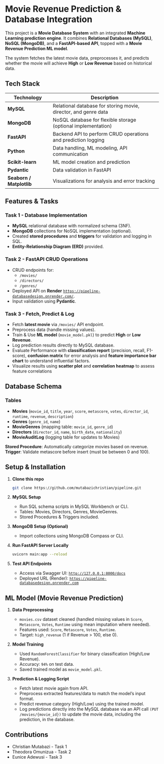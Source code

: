 # Movie Revenue Prediction & Database Integration

This project is a **Movie Database System** with an integrated **Machine Learning prediction engine**. It combines **Relational Databases (MySQL)**, **NoSQL (MongoDB)**, and a **FastAPI-based API**, topped with a **Movie Revenue Prediction ML model**. 

The system fetches the latest movie data, preprocesses it, and predicts whether the movie will achieve **High** or **Low Revenue** based on historical data.

## Tech Stack
| Technology | Description                       |
|------------|-----------------------------------|
| **MySQL**  | Relational database for storing movie, director, and genre data |
| **MongoDB**| NoSQL database for flexible storage (optional implementation) |
| **FastAPI**| Backend API to perform CRUD operations and prediction logging |
| **Python** | Data handling, ML modeling, API communication |
| **Scikit-learn** | ML model creation and prediction |
| **Pydantic** | Data validation in FastAPI |
| **Seaborn / Matplotlib** | Visualizations for analysis and error tracking |

## Features & Tasks
### Task 1 - Database Implementation  
- **MySQL** relational database with normalized schema (3NF).  
- **MongoDB** collections for NoSQL implementation (optional).  
- Created **stored procedures** and **triggers** for validation and logging in SQL.  
- **Entity-Relationship Diagram (ERD)** provided.

### Task 2 - FastAPI CRUD Operations  
- CRUD endpoints for:
  - `/movies/`  
  - `/directors/`  
  - `/genres/`
- Deployed API on **Render** [`https://pipeline-databasedesign.onrender.com/`](https://pipeline-databasedesign.onrender.com/).  
- Input validation using **Pydantic**.

### Task 3 - Fetch, Predict & Log  
- Fetch **latest movie** via `/movies/` API endpoint.  
- Preprocess data (handle missing values).  
- Train & Use **ML model** (`movie_model.pkl`) to predict **High** or **Low Revenue**.  
- Log prediction results directly to MySQL database.  
- Evaluate Performance with **classification report** (precision, recall, F1-score), **confusion matrix** for error analysis and **feature importance bar chart** to understand influential factors.
- Visualize results using **scatter plot** and **correlation heatmap** to assess feature correlations

## Database Schema
### Tables
- **Movies** (`movie_id`, `title`, `year`, `score`, `metascore`, `votes`, `director_id`, `runtime`, `revenue`, `description`)  
- **Genres** (`genre_id`, `name`)  
- **MovieGenres** (mapping table: `movie_id`, `genre_id`)  
- **Directors** (`director_id`, `name`, `birth_date`, `nationality`)  
- **MovieAuditLog** (logging table for updates to Movies)

**Stored Procedure**: Automatically categorize movies based on revenue.  
**Trigger**: Validate metascore before insert (must be between 0 and 100).

## Setup & Installation
1. **Clone this repo**  
   ```bash
   git clone https://github.com/mutabazichristian/pipeline.git
   ```

2. **MySQL Setup**  
   - Run SQL schema scripts in MySQL Workbench or CLI.  
   - Tables: Movies, Directors, Genres, MovieGenres.  
   - Stored Procedures & Triggers included.

3. **MongoDB Setup (Optional)**  
   - Import collections using MongoDB Compass or CLI.

4. **Run FastAPI Server Locally**  
   ```bash
   uvicorn main:app --reload
   ```

5. **Test API Endpoints**  
   - Access via Swagger UI: [`http://127.0.0.1:8000/docs`](http://127.0.0.1:8000/docs) 
   - Deployed URL (Render): [`https://pipeline-databasedesign.onrender.com`](https://pipeline-databasedesign.onrender.com)

## ML Model (Movie Revenue Prediction)
1. **Data Preprocessing**  
   - `movies.csv` dataset cleaned (handled missing values in `Score`, `Metascore`, `Votes`, `Runtime` using mean imputation where needed).
   - Features used: `Score`, `Metascore`, `Votes`, `Runtime`.  
   - Target: `high_revenue` (1 if Revenue > 100, else 0).

2. **Model Training**  
   - Used `RandomForestClassifier` for binary classification (High/Low Revenue).
   - Accuracy: `94%` on test data.
   - Saved trained model as `movie_model.pkl`.

3. **Prediction & Logging Script**  
   - Fetch latest movie again from API.  
   - Preprocess extracted features/data to match the model’s input format.
   - Predict revenue category (High/Low) using the trained model.
   - Log predictions directly into the MySQL database via an API call `(PUT /movies/{movie_id})` to update the movie data, including the prediction, in the database.

## Contributions

- Christian Mutabazi - Task 1
- Theodora Omunizua - Task 2
- Eunice Adewusi - Task 3
